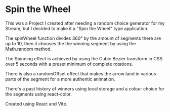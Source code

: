 # Spin the Wheel

This was a Project I created after needing a random choice generator for my Stream, but I decided to make it a "Spin the Wheel" type application.

The spinWheel function divides 360° by the amount of segments there are up to 10, then it chooses the the winning segment by using the Math.random method. 

The Spinning effect is achieved by using the Cubic Bezier transform in CSS over 5 seconds with a preset minimum of complete rotations.

There is also a randomOffset effect that makes the arrow land in various parts of the segment for a more authentic animation.

There's a past history of winners using local storage and a colour choice for the segments using  react-color.

Created using React and Vite.